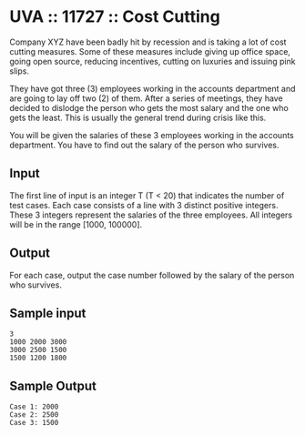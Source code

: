 # UVA :: 11727 :: Cost Cutting

Company XYZ have been badly hit by recession and is taking a lot of cost
cutting measures. Some of these measures include giving up office space, going
open source, reducing incentives, cutting on luxuries and issuing pink slips.

They have got three (3) employees working in the accounts department and are
going to lay off two (2) of them. After a series of meetings, they have decided
to dislodge the person who gets the most salary and the one who gets the least.
This is usually the general trend during crisis like this.

You will be given the salaries of these 3 employees working in the accounts
department. You have to find out the salary of the person who survives.

## Input

The first line of input is an integer T (T &lt; 20) that indicates the number
of test cases.  Each case consists of a line with 3 distinct positive integers.
These 3 integers represent the salaries of the three employees.  All integers
will be in the range [1000, 100000].

## Output

For each case, output the case number followed by the salary of the person who
survives.

## Sample input
```
3
1000 2000 3000
3000 2500 1500
1500 1200 1800
```

## Sample Output
```
Case 1: 2000
Case 2: 2500
Case 3: 1500
```


